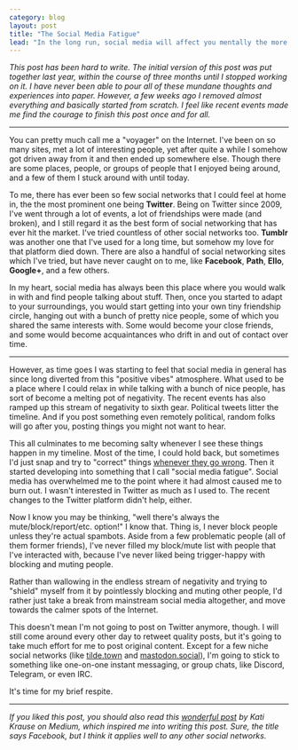 ```yaml
---
category: blog
layout: post
title: "The Social Media Fatigue"
lead: "In the long run, social media will affect you mentally the more you invest your time into it."
---
```


*This post has been hard to write. The initial version of this post was put together last year, within the course of three months until I stopped working on it. I have never been able to pour all of these mundane thoughts and experiences into paper. However, a few weeks ago I removed almost everything and basically started from scratch. I feel like recent events made me find the courage to finish this post once and for all.*

---

You can pretty much call me a "voyager" on the Internet. I've been on so many sites, met a lot of interesting people, yet after quite a while I somehow got driven away from it and then ended up somewhere else. Though there are some places, people, or groups of people that I enjoyed being around, and a few of them I stuck around with until today.

To me, there has ever been so few social networks that I could feel at home in, the the most prominent one being **Twitter**. Being on Twitter since 2009, I've went through a lot of events, a lot of friendships were made (and broken), and I still regard it as the best form of social networking that has ever hit the market. I've tried countless of other social networks too. **Tumblr** was another one that I've used for a long time, but somehow my love for that platform died down. There are also a handful of social networking sites which I've tried, but have never caught on to me, like **Facebook**, **Path**, **Ello**, **Google+**, and a few others.

In my heart, social media has always been this place where you would walk in with and find people talking about stuff. Then, once you started to adapt to your surroundings, you would start getting into your own tiny friendship circle, hanging out with a bunch of pretty nice people, some of which you shared the same interests with. Some would become your close friends, and some would become acquaintances who drift in and out of contact over time.

---

However, as time goes I was starting to feel that social media in general has since long diverted from this "positive vibes" atmosphere. What used to be a place where I could relax in while talking with a bunch of nice people, has sort of become a melting pot of negativity. The recent events has also ramped up this stream of negativity to sixth gear. Political tweets litter the timeline. And if you post something even remotely political, random folks will go after you, posting things you might not want to hear.

This all culminates to me becoming salty whenever I see these things happen in my timeline. Most of the time, I could hold back, but sometimes I'd just snap and try to "correct" things [whenever they go wrong](https://xkcd.com/386/). Then it started developing into something that I call "social media fatigue". Social media has overwhelmed me to the point where it had almost caused me to burn out. I wasn't interested in Twitter as much as I used to. The recent changes to the Twitter platform didn't help, either.

Now I know you may be thinking, "well there's always the mute/block/report/etc. option!" I know that. Thing is, I never block people unless they're actual spambots. Aside from a few problematic people (all of them former friends), I've never filled my block/mute list with people that I've interacted with, because I've never liked being trigger-happy with blocking and muting people.

Rather than wallowing in the endless stream of negativity and trying to "shield" myself from it by pointlessly blocking and muting other people, I'd rather just take a break from mainstream social media altogether, and move towards the calmer spots of the Internet.

This doesn't mean I'm not going to post on Twitter anymore, though. I will still come around every other day to retweet quality posts, but it's going to take much effort for me to post original content. Except for a few niche social networks (like [tilde.town](https://tilde.town/) and [mastodon.social](https://mastodon.social/)), I'm going to stick to something like one-on-one instant messaging, or group chats, like Discord, Telegram, or even IRC.

It's time for my brief respite.

---

*If you liked this post, you should also read this [wonderful post](https://medium.com/@katikrause/facebook-s-mental-health-problem-9c48374c1bd8) by Kati Krause on Medium, which inspired me into writing this post. Sure, the title says Facebook, but I think it applies well to any other social networks.*
